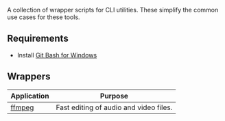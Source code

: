 A collection of wrapper scripts for CLI utilities. These simplify the common use cases for these tools.

## Requirements

* Install [Git Bash for Windows](https://git-scm.com/downloads)

## Wrappers

Application|Purpose
---|---
[ffmpeg](https://ffmpeg.org/)|Fast editing of audio and video files.
